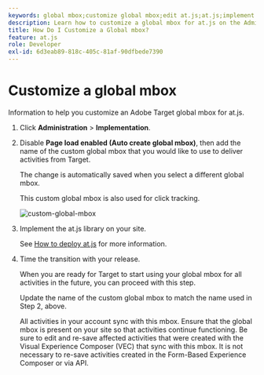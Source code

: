 ```yaml
---
keywords: global mbox;customize global mbox;edit at.js;at.js;implement at.js
description: Learn how to customize a global mbox for at.js on the Administration-Implementation page in Adobe Target.
title: How Do I Customize a Global mbox?
feature: at.js
role: Developer
exl-id: 6d3eab89-818c-405c-81af-90dfbede7390
---
```

# Customize a global mbox

Information to help you customize an Adobe Target global mbox for at.js.

1. Click **Administration** > **Implementation**.

2. Disable **Page load enabled (Auto create global mbox)**, then add the name of the custom global mbox that you would like to use to deliver activities from Target.

   <InlineAlert variant="warning" slots="text"/>
   
   The change is automatically saved when you select a different global mbox.

   This custom global mbox is also used for click tracking.

   ![custom-global-mbox](/help/c-implementing-target/c-implementing-target-for-client-side-web/t-mbox-download/c-understanding-global-mbox/assets/custom-global-mbox.png)

3. Implement the at.js library on your site.

   See [How to deploy at.js](/help/c-implementing-target/c-implementing-target-for-client-side-web/how-to-deployatjs/how-to-deployatjs.md) for more information.

4. Time the transition with your release.

   When you are ready for Target to start using your global mbox for all activities in the future, you can proceed with this step.

   Update the name of the custom global mbox to match the name used in Step 2, above.

   <InlineAlert variant="warning" slots="text"/>
   
   All activities in your account sync with this mbox. Ensure that the global mbox is present on your site so that activities continue functioning. Be sure to edit and re-save affected activities that were created with the Visual Experience Composer (VEC) that sync with this mbox. It is not necessary to re-save activities created in the Form-Based Experience Composer or via API.

